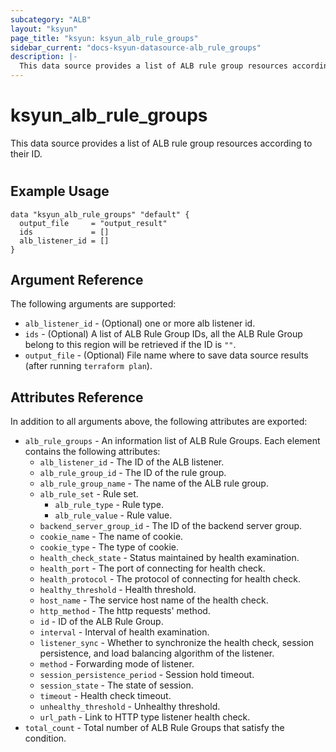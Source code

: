 ```yaml
---
subcategory: "ALB"
layout: "ksyun"
page_title: "ksyun: ksyun_alb_rule_groups"
sidebar_current: "docs-ksyun-datasource-alb_rule_groups"
description: |-
  This data source provides a list of ALB rule group resources according to their ID.
---
```


# ksyun_alb_rule_groups

This data source provides a list of ALB rule group resources according to their ID.

#

## Example Usage

```hcl
data "ksyun_alb_rule_groups" "default" {
  output_file     = "output_result"
  ids             = []
  alb_listener_id = []
}
```

## Argument Reference

The following arguments are supported:

* `alb_listener_id` - (Optional) one or more alb listener id.
* `ids` - (Optional) A list of ALB Rule Group IDs, all the ALB Rule Group belong to this region will be retrieved if the ID is `""`.
* `output_file` - (Optional) File name where to save data source results (after running `terraform plan`).

## Attributes Reference

In addition to all arguments above, the following attributes are exported:

* `alb_rule_groups` - An information list of ALB Rule Groups. Each element contains the following attributes:
  * `alb_listener_id` - The ID of the ALB listener.
  * `alb_rule_group_id` - The ID of the rule group.
  * `alb_rule_group_name` - The name of the ALB rule group.
  * `alb_rule_set` - Rule set.
    * `alb_rule_type` - Rule type.
    * `alb_rule_value` - Rule value.
  * `backend_server_group_id` - The ID of the backend server group.
  * `cookie_name` - The name of cookie.
  * `cookie_type` - The type of cookie.
  * `health_check_state` - Status maintained by health examination.
  * `health_port` - The port of connecting for health check.
  * `health_protocol` - The protocol of connecting for health check.
  * `healthy_threshold` - Health threshold.
  * `host_name` - The service host name of the health check.
  * `http_method` - The http requests' method.
  * `id` - ID of the ALB Rule Group.
  * `interval` - Interval of health examination.
  * `listener_sync` - Whether to synchronize the health check, session persistence, and load balancing algorithm of the listener.
  * `method` - Forwarding mode of listener.
  * `session_persistence_period` - Session hold timeout.
  * `session_state` - The state of session.
  * `timeout` - Health check timeout.
  * `unhealthy_threshold` - Unhealthy threshold.
  * `url_path` - Link to HTTP type listener health check.
* `total_count` - Total number of ALB Rule Groups that satisfy the condition.


